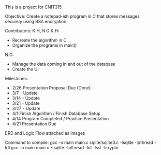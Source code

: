 This is a project for CNIT315.

Objective: Create a notepad-ish program in C that stores messages securely using RSA encryption.

Contributors: K.H, N.G
K.H: 
- Recreate the algorithm in C
- Organize the programs in main()

N.G:
- Manage the data coming in and out of the database
- Create the UI

Milestones:
- 2/26 Presentation Proposal Due (Done)
- 3/7 - Update
- 3/14 - Update
- 3/21 - Update
- 3/27 - Update
- 4/1 Finish Algorithm / Finish Database Setup
- 4/14 Program Completed / Practice Presentation
- 4/21 Presentation Due

ERD and Logic Flow attached as images

Command to compile:
gcc -o main main.c sqlite/sqlite3.c -Isqlite -lpthread -ldl
gcc -o main main.c -Isqlite -lpthread -ldl -lssl -lcrypto